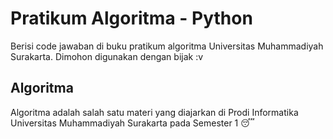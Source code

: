 # Pratikum Algoritma - Python
Berisi code jawaban di buku pratikum algoritma Universitas Muhammadiyah Surakarta. Dimohon digunakan dengan bijak :v
## Algoritma 
Algoritma adalah salah satu materi yang diajarkan di Prodi Informatika Universitas Muhammadiyah Surakarta pada Semester 1 :sleeping:
